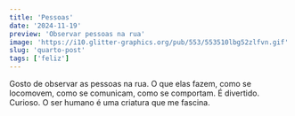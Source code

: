 ```yaml
---
title: 'Pessoas'
date: '2024-11-19'
preview: 'Observar pessoas na rua'
image: 'https://i10.glitter-graphics.org/pub/553/553510lbg52zlfvn.gif'
slug: 'quarto-post'
tags: ['feliz']
---
```


Gosto de observar as pessoas na rua. O que elas fazem, como se locomovem, como se comunicam, como se comportam. É divertido. Curioso. O ser humano é uma criatura que me fascina.
